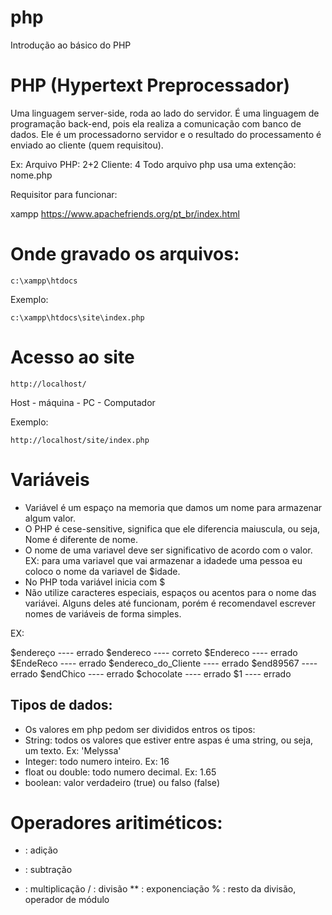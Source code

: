 # php
 Introdução ao básico do PHP


# PHP (Hypertext Preprocessador)

Uma linguagem server-side, roda ao lado do servidor. É uma linguagem de programação back-end, pois ela realiza a comunicação com banco de dados. Ele é um processadorno servidor e o resultado do processamento é enviado ao cliente (quem requisitou).

Ex: Arquivo PHP: 2+2
Cliente: 4
Todo arquivo php usa uma extenção: nome.php

Requisitor para funcionar:

xampp
https://www.apachefriends.org/pt_br/index.html

# Onde gravado os arquivos:

`c:\xampp\htdocs`

Exemplo:

`c:\xampp\htdocs\site\index.php`

# Acesso ao site

`http://localhost/`

Host - máquina - PC - Computador

Exemplo:

`http://localhost/site/index.php`

# Variáveis

 - Variável é um espaço na memoria que damos um nome para armazenar algum valor. 
 - O PHP é cese-sensitive, significa que ele diferencia maiuscula, ou seja, Nome é diferente de nome.
 - O nome de uma variavel deve ser significativo de acordo com o valor. EX: para uma variavel que vai armazenar a idadede uma pessoa eu coloco o nome da variavel de $idade.
  - No PHP toda variável inicia com $
 - Não utilize caracteres especiais, espaços ou acentos para o nome das variávei. Alguns deles até funcionam, porém é recomendavel escrever nomes de variáveis de forma simples.

 EX:

 $endereço ---- errado
 $endereco ---- correto
 $Endereco ---- errado
 $EndeReco ---- errado
 $endereco_do_Cliente ---- errado
 $end89567 ---- errado
 $endChico ---- errado
 $chocolate ---- errado
 $1 ---- errado


 ## Tipos de dados:

 - Os valores em php pedom ser divididos entros os tipos:
 - String: todos os valores que estiver entre aspas é uma string, ou seja, um texto. Ex: 'Melyssa'
 - Integer: todo numero inteiro. Ex: 16
 - float ou double: todo numero decimal. Ex: 1.65
 - boolean: valor verdadeiro (true) ou falso (false)

 # Operadores aritiméticos:

 + : adição
 - : subtração
 * : multiplicação
 / : divisão
 ** : exponenciação
 % : resto da divisão, operador de módulo




